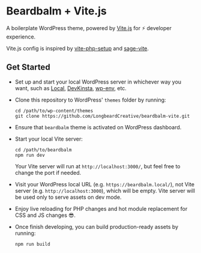 # Beardbalm + Vite.js

A boilerplate WordPress theme, powered by [Vite.js](https://vitejs.dev/) for ⚡️ developer experience.

Vite.js config is inspired by [vite-php-setup](https://github.com/andrefelipe/vite-php-setup) and [sage-vite](https://github.com/8bit-echo/sage-vite).

## Get Started

- Set up and start your local WordPress server in whichever way you want, such as [Local](https://localwp.com/), [DevKinsta](https://kinsta.com/devkinsta/), [wp-env](https://developer.wordpress.org/block-editor/reference-guides/packages/packages-env/), etc.

- Clone this repository to WordPress' `themes` folder by running:

  ```shell
  cd /path/to/wp-content/themes
  git clone https://github.com/LongbeardCreative/beardbalm-vite.git
  ```

- Ensure that `beardbalm` theme is activated on WordPress dashboard.

- Start your local Vite server:

  ```shell
  cd /path/to/beardbalm
  npm run dev
  ```

  Your Vite server will run at `http://localhost:3000/`, but feel free to change the port if needed.

- Visit your WordPress local URL (e.g. `https://beardbalm.local/`), not Vite server (e.g. `http://localhost:3000`), which will be empty. Vite server will be used only to serve assets on dev mode.

- Enjoy live reloading for PHP changes and hot module replacement for CSS and JS changes 😎.

- Once finish developing, you can build production-ready assets by running:

  ```
  npm run build
  ```

